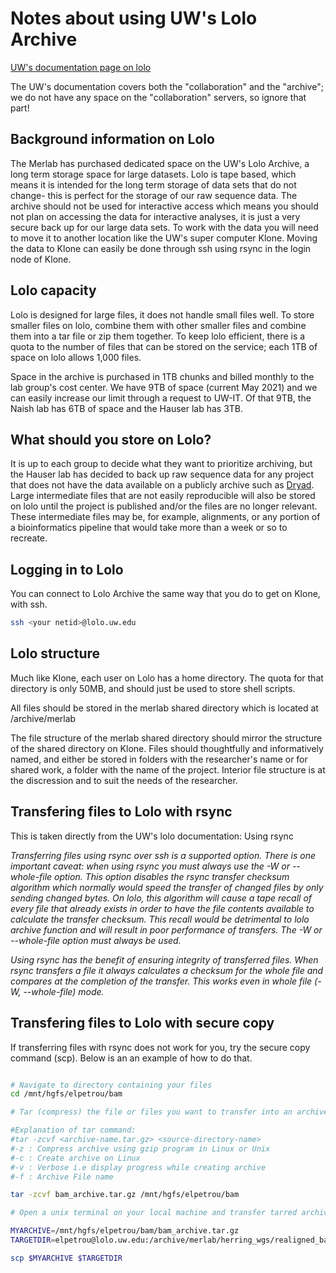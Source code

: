 # Notes about using UW's Lolo Archive 
[UW's documentation page on lolo](https://wiki.cac.washington.edu/display/DataBackupsandArchives/lolo+User+Documentation)

The UW's documentation covers both the "collaboration" and the "archive"; we do not have any space on the "collaboration" servers, so ignore that part!

## Background information on Lolo

The Merlab has purchased dedicated space on the UW's Lolo Archive, a long term storage space for large datasets. Lolo is tape based, which means it is intended for the long term storage of data sets that do not change- this is perfect for the storage of our raw sequence data. The archive should not be used for interactive access which means you should not plan on accessing the data for interactive analyses, it is just a very secure back up for our large data sets. To work with the data you will need to move it to another location like the UW's super computer Klone. Moving the data to Klone can easily be done through ssh using rsync in the login node of Klone. 

## Lolo capacity

Lolo is designed for large files, it does not handle small files well. To store smaller files on lolo, combine them with other smaller files and combine them into a tar file or zip them together. To keep lolo efficient, there is a quota to the number of files that can be stored on the service; each 1TB of space on lolo allows 1,000 files. 

Space in the archive is purchased in 1TB chunks and billed monthly to the lab group's cost center. We have 9TB of space (current May 2021) and we can easily increase our limit through a request to UW-IT. Of that 9TB, the Naish lab has 6TB of space and the Hauser lab has 3TB. 

## What should you store on Lolo? 
It is up to each group to decide what they want to prioritize archiving, but the Hauser lab has decided to back up raw sequence data for any project that does not have the data available on a publicly archive such as [Dryad](https://datadryad.org/stash). Large intermediate files that are not easily reproducible will also be stored on lolo until the project is published and/or the files are no longer relevant. These intermediate files may be, for example, alignments, or any portion of a bioinformatics pipeline that would take more than a week or so to recreate. 

## Logging in to Lolo

You can connect to Lolo Archive the same way that you do to get on Klone, with ssh. 
``` bash
ssh <your netid>@lolo.uw.edu
```

## Lolo structure

Much like Klone, each user on Lolo has a home directory. The quota for that directory is only 50MB, and should just be used to store shell scripts. 

All files should be stored in the merlab shared directory which is located at /archive/merlab

The file structure of the merlab shared directory should mirror the structure of the shared directory on Klone. Files should thoughtfully and informatively named, and either be stored in folders with the researcher's name or for shared work, a folder with the name of the project. Interior file structure is at the discression and to suit the needs of the researcher. 

## Transfering files to Lolo with rsync
This is taken directly from the UW's lolo documentation: 
Using rsync

_Transferring files using rsync over ssh is a supported option. There is one important caveat: when using rsync you must always use the -W or --whole-file option. This option disables the rsync transfer checksum algorithm which normally would speed the transfer of changed files by only sending changed bytes. On lolo, this algorithm will cause a tape recall of every file that already exists in order to have the file contents available to calculate the transfer checksum. This recall would be detrimental to lolo archive function and will result in poor performance of transfers. The -W or --whole-file option must always be used._

_Using rsync has the benefit of ensuring integrity of transferred files. When rsync transfers a file it always calculates a checksum for the whole file and compares at the completion of the transfer. This works even in whole file (-W, --whole-file) mode._

## Transfering files to Lolo with secure copy

If transferring files with rsync does not work for you, try the secure copy command (scp). Below is an an example of how to do that.

``` bash

# Navigate to directory containing your files
cd /mnt/hgfs/elpetrou/bam 

# Tar (compress) the file or files you want to transfer into an archive. In this example, I will compress all files in a directory into a single archive.

#Explanation of tar command:
#tar -zcvf <archive-name.tar.gz> <source-directory-name>
#-z : Compress archive using gzip program in Linux or Unix
#-c : Create archive on Linux
#-v : Verbose i.e display progress while creating archive
#-f : Archive File name

tar -zcvf bam_archive.tar.gz /mnt/hgfs/elpetrou/bam

# Open a unix terminal on your local machine and transfer tarred archive to LOLO using scp

MYARCHIVE=/mnt/hgfs/elpetrou/bam/bam_archive.tar.gz
TARGETDIR=elpetrou@lolo.uw.edu:/archive/merlab/herring_wgs/realigned_bam

scp $MYARCHIVE $TARGETDIR


```

